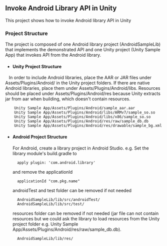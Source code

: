 ## Invoke Android Library API in Unity
This project shows how to invoke Android library API in Unity

### Project Structure
The project is composed of one Android library project (AndroidSampleLib) that implements the demonstrated API and one Unity project (Unity Sample App) that invokes API from the Android library.

* #### Unity Project Structure

    In order to include Android libraries, place the AAR or JAR files under Assets/Plugins/Android/ in the Unity project folders. If there are native Android libraries, place them under Assets/Plugins/Android/libs. Resources should be placed under Assets/Plugins/Android/res because Unity extracts jar from aar when building, which doesn't contain resources.
    
        Unity Sample App/Assets/Plugins/Android/sample_aar.aar
        Unity Sample App/Assets/Plugins/Android/libs/ARMv7/sample_so.so
        Unity Sample App/Assets/Plugins/Android/libs/x86/sample_so.so
        Unity Sample App/Assets/Plugins/Android/res/raw/sample_db.db
        Unity Sample App/Assets/Plugins/Android/res/drawable/sample_bg.xml

* #### Android Project Structure

    For Android, create a library project in Android Studio. e.g. Set the library module's build.gradle to
    
        apply plugin: 'com.android.library'
        
    and remove the applicationId
    
        applicationId "com.pkg.name"
        
    androidTest and test folder can be removed if not needed
    
        AndroidSampleLib/lib/src/androidTest/
        AndroidSampleLib/lib/src/test/
        
    resources folder can be removed if not needed (jar file can not contain resources but we could ask the library to load resources from the Unity project folder e.g. Unity Sample App/Assets/Plugins/Android/res/raw/sample_db.db).
    
        AndroidSampleLib/lib/res/
